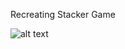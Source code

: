 Recreating Stacker Game

![alt text](/Stacker/Assets/Animation/StartScreenAnimation.gif "Play Through")

